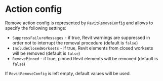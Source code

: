# Action config
Remove action config is represented by `RevitRemoveConfig` and allows to specify the following settings:

- `SuppressFailureMessages` - if true, Revit warnings are suppressed in order not to interrupt the removal procedure (default is `false`)
- `IncludeClosedWorksets` - if true, Revit elements from closed worksets will be removed (default is `false`)
- `RemovePinned` - if true, pinned Revit elements will be removed (default is `false`)

If `RevitRemoveConfig` is left empty, default values will be used.
